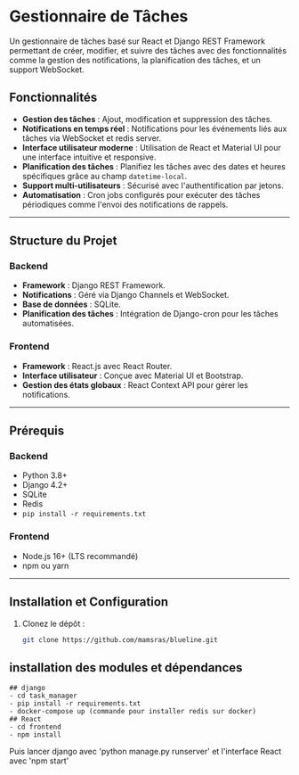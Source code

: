 # Gestionnaire de Tâches

Un gestionnaire de tâches basé sur React et Django REST Framework permettant de créer, modifier, et suivre des tâches avec des fonctionnalités comme la gestion des notifications, la planification des tâches, et un support WebSocket.

## Fonctionnalités

- **Gestion des tâches** : Ajout, modification et suppression des tâches.
- **Notifications en temps réel** : Notifications pour les événements liés aux tâches via WebSocket et redis server.
- **Interface utilisateur moderne** : Utilisation de React et Material UI pour une interface intuitive et responsive.
- **Planification des tâches** : Planifiez les tâches avec des dates et heures spécifiques grâce au champ `datetime-local`.
- **Support multi-utilisateurs** : Sécurisé avec l'authentification par jetons.
- **Automatisation** : Cron jobs configurés pour exécuter des tâches périodiques comme l'envoi des notifications de rappels.

---

## Structure du Projet

### Backend
- **Framework** : Django REST Framework.
- **Notifications** : Géré via Django Channels et WebSocket.
- **Base de données** : SQLite.
- **Planification des tâches** : Intégration de Django-cron pour les tâches automatisées.

### Frontend
- **Framework** : React.js avec React Router.
- **Interface utilisateur** : Conçue avec Material UI et Bootstrap.
- **Gestion des états globaux** : React Context API pour gérer les notifications.

---

## Prérequis

### Backend
- Python 3.8+
- Django 4.2+
- SQLite
- Redis
- `pip install -r requirements.txt`

### Frontend
- Node.js 16+ (LTS recommandé)
- npm ou yarn

---

## Installation et Configuration

1. Clonez le dépôt :
   ```bash
   git clone https://github.com/mamsras/blueline.git

## installation des modules et dépendances

    ## django
    - cd task_manager
    - pip install -r requirements.txt
    - docker-compose up (commande pour installer redis sur docker)
    ## React
    - cd frontend
    - npm install

Puis lancer django avec 'python manage.py runserver' et l'interface React avec 'npm start'